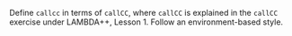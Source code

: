 <!-- Copyright (c) 2013-2018 K Team. All Rights Reserved. -->

Define `callcc` in terms of `callCC`, where `callCC` is explained in the
`callCC` exercise under LAMBDA++, Lesson 1.  Follow an environment-based style.
